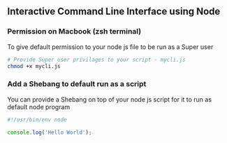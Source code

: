 ## Interactive Command Line Interface using Node

### Permission on Macbook (zsh terminal)

To give default permission to your node js file to be run as a Super user

```bash
# Provide Super user privilages to your script - mycli.js
chmod +x mycli.js
```

### Add a Shebang to default run as a script

You can provide a Shebang on top of your node js script for it to run as default node program

```javascript
#!/usr/bin/env node

console.log('Hello World');
```

